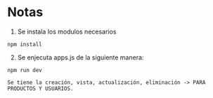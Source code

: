 # Notas
1. Se instala los modulos necesarios
```
npm install
```
2. Se enjecuta apps.js de la siguiente manera:
```
npm run dev
```


```
Se tiene la creación, vista, actualización, eliminación -> PARA PRODUCTOS Y USUARIOS.
```